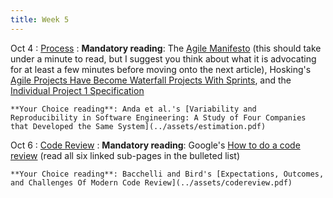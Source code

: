 ```yaml
---
title: Week 5
---
```


Oct 4
: [Process](../assets/lecture-03-process.pdf)
  : **Mandatory reading**: The [Agile Manifesto](https://agilemanifesto.org/) (this should take under a minute to read, but I suggest you think about what it is advocating for at least a few minutes before moving onto the next article), Hosking's [Agile Projects Have Become Waterfall Projects With Sprints](https://itnext.io/agile-projects-have-become-waterfall-projects-with-sprints-536141801856), and the [Individual Project 1 Specification](../projects/ip1.html)
  
    **Your Choice reading**: Anda et al.'s [Variability and Reproducibility in Software Engineering: A Study of Four Companies that Developed the Same System](../assets/estimation.pdf)

Oct 6
: [Code Review](../assets/lecture-04-code-review.pdf)
  : **Mandatory reading**: Google's [How to do a code review](https://google.github.io/eng-practices/review/reviewer/) (read all six linked sub-pages in the bulleted list)

    **Your Choice reading**: Bacchelli and Bird's [Expectations, Outcomes, and Challenges Of Modern Code Review](../assets/codereview.pdf)

